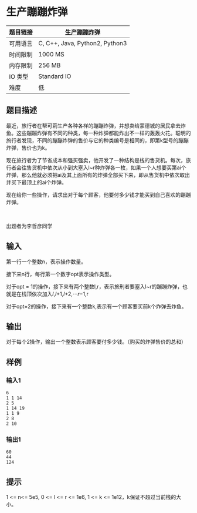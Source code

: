 # 生产蹦蹦炸弹

| 题目链接 | [生产蹦蹦炸弹](http://xmuoj.com/problem/FTCT-57) |
| --- | --- |
| 可用语言 | C, C++, Java, Python2, Python3 |
| 时间限制 | 1000 MS |
| 内存限制 | 256 MB |
| IO 类型 | Standard IO |
| 难度 | 低 |

## 题目描述

<p>最近，旅行者在帮可莉生产各种各样的蹦蹦炸弹，并想卖给蒙德城的居民拿去炸鱼。这些蹦蹦炸弹有不同的种类，每一种炸弹都能炸出不一样的轰轰火花。聪明的旅行者发现，不同的蹦蹦炸弹的售价与它的种类编号是相同的，即第k型号的蹦蹦炸弹，售价也为k。</p><p>现在旅行者为了节省成本和强买强卖，他开发了一种结构是栈的售货机。每次，旅行者会往售货机中依次从小到大塞入l~r种炸弹各一枚，如果一个人想要买第ai个炸弹，那么他就必须把ai及其上面所有的炸弹全部买下来，即从售货机中依次取出并买下最顶上的ai个炸弹。</p><p>现在给你一些操作，请求出对于每个顾客，他要付多少钱才能买到自己喜欢的蹦蹦炸弹。</p><p><br /></p><p>出题者为李哲彦同学</p>

## 输入

<p>第一行一个整数n，表示操作数量。</p><p>接下来n行，每行第一个数字opt表示操作类型。</p><p>对于opt = 1的操作，接下来有两个整数l,r，表示旅刑者要塞入l~r的蹦蹦炸弹，也就是在栈顶依次加入𝑙,𝑙+1,𝑙+2,⋯𝑟−1,r</p><p>对于opt=2的操作，接下来有一个整数k,表示有一个顾客要买前k个炸弹去炸鱼。</p>

## 输出

<p>对于每个2操作，输出一个整数表示顾客要付多少钱。（购买的炸弹售价的总和）<br /></p>

## 样例

### 输入1

```
6
1 1 14
2 5
1 14 19
1 1 9
2 8
2 10

```

### 输出1

```
60
44
124

```

## 提示

<p>1 &lt;= n&lt;= 5e5, 0 &lt;= l &lt;= r &lt;= 1e6, 1 &lt;= k &lt;= 1e12，k保证不超过当前栈的大小。<br /></p>

